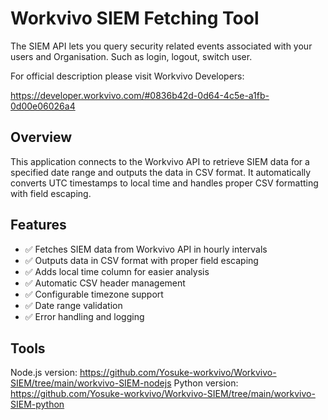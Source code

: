 # Workvivo SIEM Fetching Tool

The SIEM API lets you query security related events associated with your users and Organisation.
Such as login, logout, switch user.

For official description please visit Workvivo Developers:

https://developer.workvivo.com/#0836b42d-0d64-4c5e-a1fb-0d00e06026a4

## Overview

This application connects to the Workvivo API to retrieve SIEM  data for a specified date range and outputs the data in CSV format. 
It automatically converts UTC timestamps to local time and handles proper CSV formatting with field escaping.

## Features

- ✅ Fetches SIEM data from Workvivo API in hourly intervals
- ✅ Outputs data in CSV format with proper field escaping
- ✅ Adds local time column for easier analysis
- ✅ Automatic CSV header management
- ✅ Configurable timezone support
- ✅ Date range validation
- ✅ Error handling and logging

## Tools

Node.js version: https://github.com/Yosuke-workvivo/Workvivo-SIEM/tree/main/workvivo-SIEM-nodejs
Python version: https://github.com/Yosuke-workvivo/Workvivo-SIEM/tree/main/workvivo-SIEM-python 
